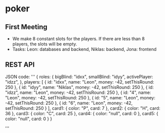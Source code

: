 # poker

## First Meeting
* We make 8 constant slots for the players. If there are less than 8 players, the slots will be empty.
* Tasks: Leon: databases and backend, Niklas: backend, Jona: frontend

## REST API
JSON code:
'''
{
  roles: {
    bigBlind: "idxx",
    smallBlind: "idyy",
    activePlayer: "idzz",
  },
  players: [
    {
      id: "idxx",
      name: "Leon", 
      money: -42,
      setThisRound: 250
    },
    {
      id: "idyy",
      name: "Niklas", 
      money: -42,
      setThisRound: 250
    },
    {
      id: "idzz",
      name: "Leon", 
      money: -42,
      setThisRound: 250
    },
    {
      id: "4",
      name: "Leon", 
      money: -42,
      setThisRound: 250
    },
    {
      id: "5",
      name: "Leon", 
      money: -42,
      setThisRound: 250
    },
    {
      id: "6",
      name: "Leon", 
      money: -42,
      setThisRound: 250
    }
  ],
  card1: {
    color: "P",
    card: 7
  },
  card2: {
    color: "H",
    card: 36
  },
  card3: {
    color: "C",
    card: 25
  },
  card4: {
    color: "null",
    card: 0
  },
  card5: {
    color: "null",
    card: 0
  }
}

'''